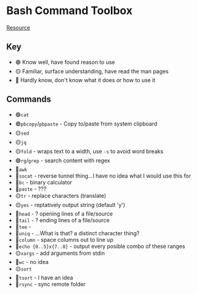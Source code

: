 # Bash Command Toolbox

[Resource](https://github.com/pgy/AdventOfBash/blob/master/notebook.ipynb)

## Key
- 🟢 Know well, have found reason to use
- 🟡 Familiar, surface understanding, have read the man pages
- 🔴 Hardly know, don't know what it does or how to use it

## Commands

- 🟢`cat` 
- 🟢`pbcopy`/`pbpaste` - Copy to/paste from system clipboard
- 🟡`sed`
- 🟡`jq`
- 🟡`fold` - wraps text to a width, use `-s` to avoid word breaks
- 🟢`rg`/`grep` - search content with regex
- 🔴`awk`
- 🔴`socat` - reverse tunnel thing...I have no idea what I would use this for
- 🔴`bc` - binary calculator
- 🔴`paste` - ???
- 🟡`tr` - replace characters (translate)
- 🟡`yes` - reptatively output string (default 'y')
- 🔴`head` - ? opening lines of a file/source
- 🔴`tail` - ? ending lines of a file/source
- 🔴`tee` - 
- 🔴`uniq` - ...What is that? a distinct character thing?
- 🔴`column` - space columns out to line up
- 🔴`echo {0..5}x{7..8}` - output every posible combo of these ranges
- 🟡`xargs` - add arguments from stdin
- 🔴`wc` - no idea
- 🟡`sort`
- 🔴`tsort` - I have an idea
- 🔴`rsync` - sync remote folder

